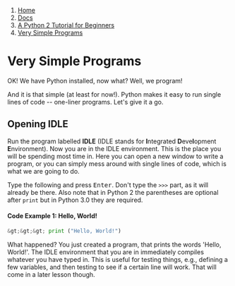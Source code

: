 <!-- -
Title: Very Simple Programs
Description: A beginner level tutorial with very simple Python 2 programs
- -->

<ol class="breadcrumb">
  <li><a href="/">Home</a></li>
  <li><a href="/docs/">Docs</a></li>
  <li><a href="/docs/a-python-2-tutorial-for-beginners/">
    A Python 2 Tutorial for Beginners</a></li>
  <li><a href="/docs/a-python-2-tutorial-for-beginners/very-simple-programs/">
    Very Simple Programs</a></li>
</ol>

Very Simple Programs
====================

OK! We have Python installed, now what? Well, we program!

And it is that simple (at least for now!). Python makes it easy to run single 
lines of code -- one-liner programs. Let's give it a go.

Opening IDLE
------------

Run the program labelled **IDLE** (IDLE stands for **I**ntegrated 
**D**eve**l**opment **E**nvironment). Now you are in the IDLE environment. This 
is the place you will be spending most time in. Here you can open a new window 
to write a program, or you can simply mess around with single lines of code, 
which is what we are going to do. 

Type the following and press <kbd>Enter</kbd>. Don't type the `>>>` part, as it 
will already be there. Also note that in Python 2 the parentheses are optional 
after `print` but in Python 3.0 they are required.

#### Code Example 1: Hello, World! ####
```python
&gt;&gt;&gt; print ("Hello, World!")
```

What happened? You just created a program, that prints the words 'Hello, 
World!'. The IDLE environment that you are in immediately compiles whatever you 
have typed in. This is useful for testing things, e.g., defining a few 
variables, and then testing to see if a certain line will work. That will come 
in a later lesson though.
<!--
Math in Python
--------------

Now try the following examples. I've given explanations in parentheses.

;Code Example 2 – Maths
<pre>
>>> 1 + 1
2

>>> 20 + 80
100

>>> 18294 + 449566
467860
(These are additions.)

>>> 6 - 5
1
(Subtraction)

>>> 2 * 5
10
(Multiplication)

>>> 5 ** 2
25
(Exponentials; e.g., this one is 5 squared)

>>> print ("1 + 2 is an addition")
1 + 2 is an addition
(The print statement, which writes something onscreen. Notice that 1 + 2 is left unevaluated.)

>>> print ("One kilobyte is 2^10 bytes, or", 2 ** 10, "bytes.")
One kilobyte is 2^10 bytes, or 1024 bytes.
(You can print sums and variables in a sentence.
	The commas separating each section are a way of
	separating clearly different things that you are printing.)

>>> 21 / 3
7

>>> 23 / 3
7
(Division; note that Python ignores remainders/decimals.)

>>> 23.0 / 3.0
7.666666666666667
(This time, since the numbers are decimals themselves, the answer
	will be a decimal.)

>>> 23 % 3
2

>>> 49 % 10
9
(The remainder from a division)
</pre>

As you see, there is the code, then the result of that code. I then explain them in brackets. These are the basic commands of Python, and what they do. Here is a table to clarify them.

{| width=40% border=1
  |+ Table 1 – Python operators
|-
  ! Command
  ! Name
  ! Example
  ! Output
|-
|<nowiki>+</nowiki>
|Addition
|4 + 5
|9
|-
|<nowiki>-</nowiki>
|Subtraction
|8 - 5
|3
|-
|*
|Multiplication
|4 * 5
|20
|-
|/
|Division
|19 / 3
|6
|-
|%
|Remainder ([[w:modulous|modulo]])
|19 % 3
|1
|-
|**
|Exponent
|2 ** 4
|16
|}

Remember that thing called [[w:order of operations|order of operations]] that they taught in maths? Well, it applies in Python, too. Here it is, if you need reminding:

# parentheses ()
# exponents **
# multiplication *, division /, and remainder %
# addition + and subtraction -

== Order of Operations ==

Here are some examples that you might want to try, if you're rusty on this:

;Code Example 3 – Order of operations
<pre lang="python">
>>> 1 + 2 * 3
7
>>> (1 + 2) * 3
9
</pre>

In the first example, the computer calculates 2 * 3 first, then adds 1 to it. This is because multiplication has the higher priority (at 3) and addition is below that (at a lowly 4).

In the second example, the computer calculates 1 + 2 first, then multiplies it by 3. This is because parentheses (brackets, like the ones that are surrounding this interluding text ;) ) have the higher priority (at 1), and addition comes in later than that.

Also remember that the math is calculated from left to right, ''unless'' you put in parentheses. The innermost parentheses are calculated first. Watch these examples:

;Code Example 4 – Parentheses
<pre lang="python">
>>> 4 - 40 - 3
-39
>>> 4 - (40 - 3)
-33
</pre>

In the first example, 4 - 40 is calculated,then - 3 is done.

In the second example, 40 - 3 is calculated, then it is subtracted from 4.

== Comments, Please ==

The final thing you'll need to know to move on to multi-line programs is the [[w:comment (computer programming)|comment]]. You should always add comments to code to show others who might be reading your code what you've done and why. Type the following (and yes, the output is shown):

;Code Example 5 – Comments
<pre lang="python">
>>> #I am a comment. Fear my wrath!

>>>
</pre>

A comment is a piece of code that is not run. In Python, you make something a comment by putting a hash (#) in front of it. A hash comments everything after it in the line, and nothing before it. So you could type this:

;Code Example 6 – Comment examples
<pre>
>>> print ("food is very nice") #eat me
food is very nice
(A normal output, without the smutty comment,
thank you very much)

>>># print "food is very nice"

(Nothing happens, because the code was after a comment)

>>> print "food is very nice" eat me

(You'll get a fairly harmless error message,
because you didn't put your comment after a hash)
</pre>

Comments are important for adding necessary information for another programmer to read, but not the computer; for example, an explanation of a section of code, saying what it does, or what is wrong with it. You can also comment out bits of code if you don't want them to compile, but can't delete them because you might need them later.

-->
